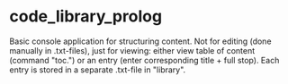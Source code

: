 # code_library_prolog
Basic console application for structuring content. Not for editing (done manually in .txt-files), just for viewing: either view table of content (command "toc.") or an entry (enter corresponding title + full stop). Each entry is stored in a separate .txt-file in "library".
